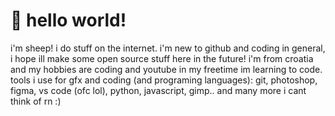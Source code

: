 # 👋 hello world!

i'm sheep! i do stuff on the internet.
i'm new to github and coding in general, i hope ill make some open source stuff here in the future!
i'm from croatia and my hobbies are coding and youtube
in my freetime im learning to code.
tools i use for gfx and coding (and programing languages):
git, photoshop, figma, vs code (ofc lol), python, javascript, gimp.. and many more i cant think of rn
:)
